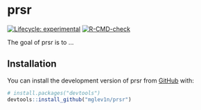 
# prsr

<!-- badges: start -->
[![Lifecycle: experimental](https://img.shields.io/badge/lifecycle-experimental-orange.svg)](https://lifecycle.r-lib.org/articles/stages.html#experimental)
[![R-CMD-check](https://github.com/mglev1n/prsr/actions/workflows/R-CMD-check.yaml/badge.svg)](https://github.com/mglev1n/prsr/actions/workflows/R-CMD-check.yaml)
<!-- badges: end -->

The goal of prsr is to ...

## Installation

You can install the development version of prsr from [GitHub](https://github.com/) with:

``` r
# install.packages("devtools")
devtools::install_github("mglev1n/prsr")
```


